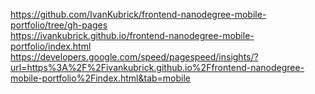 https://github.com/IvanKubrick/frontend-nanodegree-mobile-portfolio/tree/gh-pages  
https://ivankubrick.github.io/frontend-nanodegree-mobile-portfolio/index.html  
https://developers.google.com/speed/pagespeed/insights/?url=https%3A%2F%2Fivankubrick.github.io%2Ffrontend-nanodegree-mobile-portfolio%2Findex.html&tab=mobile  
